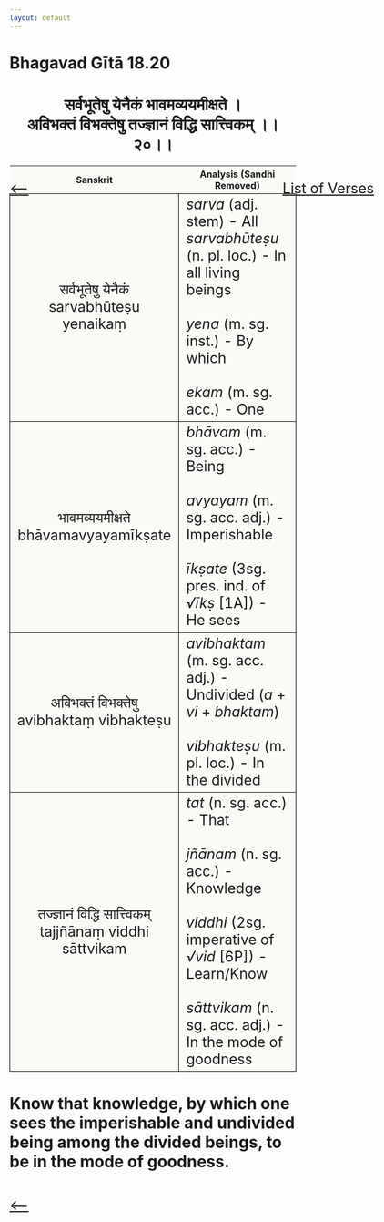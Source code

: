 ```yaml
---
layout: default
---
```

<!---
Text can be **bold**, _italic_, or ~~strikethrough~~.

[Link to another page](./another-page.html)

There should be whitespace between paragraphs.

There should be whitespace between paragraphs. We recommend including a README, or a file with information about your project.
--->

# Bhagavad Gītā 18.20

<style>
table {
  border-collapse: collapse;
  border-style: hidden;
}
th {
  background: #FBFAF7;
}
td {
  font-size: 25px;
  background: #FBFAF7;
  border: 1px solid black;
}
div.move {
  font-size: 25px;
}
</style>

<h1 style="text-align:center">
सर्वभूतेषु येनैकं भावमव्ययमीक्षते । <br>
अविभक्तं विभक्तेषु तज्ज्ञानं विद्धि सात्त्विकम् ।।२०।।
</h1>
<div class="move" style="position:relative;min-width:960px">
 <p style="position: absolute;left:480px;top:0"><a href="./ch18.html">List of Verses</a></p>
</div>
<div class="move" style="position:relative;min-width:960px">
 <p style="position: absolute;left:0;top:0"><a href="./v18-19.html">⟵</a></p>
</div>
<div class="move" style="position:relative;min-width:960px">
 <p style="position: absolute;right:0;top:0"><a href="./v18-21.html">⟶</a></p>
</div>

| Sanskrit | Analysis (Sandhi Removed) |
|:-:|-|
|   सर्वभूतेषु येनैकं<br>sarvabhūteṣu yenaikaṃ  | <em>sarva</em> (adj. stem) - All<br><em>sarvabhūteṣu</em> (n. pl. loc.) - In all living beings <br><br><em>yena</em> (m. sg. inst.) - By which <br><br><em>ekam</em> (m. sg. acc.) - One |
| भावमव्ययमीक्षते<br>bhāvamavyayamīkṣate | <em>bhāvam</em> (m. sg. acc.) - Being<br><br><em>avyayam</em> (m. sg. acc. adj.) - Imperishable<br><br><em>īkṣate</em> (3sg. pres. ind. of <em>√īkṣ</em> [1A]) - He sees |
|  अविभक्तं विभक्तेषु<br>avibhaktaṃ vibhakteṣu | <em>avibhaktam</em> (m. sg. acc. adj.) - Undivided (<em>a</em> + <em>vi</em> + <em>bhaktam</em>)<br><br><em>vibhakteṣu</em> (m. pl. loc.) - In the divided  |
|   तज्ज्ञानं विद्धि सात्त्विकम्<br>tajjñānaṃ viddhi sāttvikam  | <em>tat</em> (n. sg. acc.) - That<br><br><em>jñānam</em> (n. sg. acc.) - Knowledge<br><br><em>viddhi</em> (2sg. imperative of <em>√vid</em> [6P]) - Learn/Know<br><br><em>sāttvikam</em> (n. sg. acc. adj.) - In the mode of goodness |

<h1>
Know that knowledge, by which one sees the imperishable and undivided being among the
divided beings, to be in the mode of goodness.
</h1>
<div class="move" style="position:relative;min-width:960px">
 <p style="position: absolute;left:0;top:0"><a href="./v18-18.html">⟵</a></p>
</div>
<div class="move" style="position:relative;min-width:960px">
 <p style="position: absolute;right:0;top:0"><a href="./v18-20.html">⟶</a></p>
</div>
